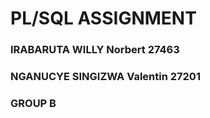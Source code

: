 # PL/SQL ASSIGNMENT

### IRABARUTA WILLY Norbert 27463
### NGANUCYE SINGIZWA Valentin 27201
  
### GROUP B 
